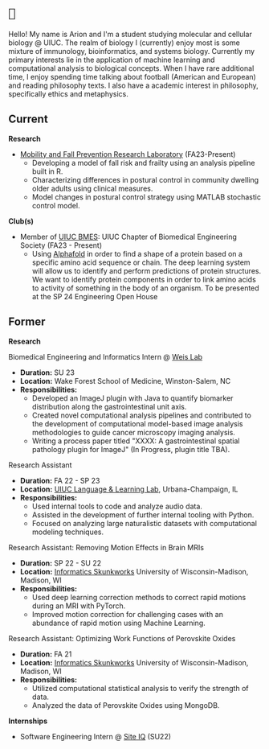 

<!--
**ariondey/ariondey** is a ✨ _special_ ✨ repository because its `README.md` (this file) appears on your GitHub profile.

Here are some ideas to get you started:

- 🔭 I’m currently working on ...
- 🌱 I’m currently learning ...
- 👯 I’m looking to collaborate on ...
- 🤔 I’m looking for help with ...
- 💬 Ask me about ...
- 📫 How to reach me: ...
- 😄 Pronouns: ...
- ⚡ Fun fact: ...
-->
# `🧬`

Hello! My name is Arion and I'm a student studying molecular and cellular biology @ UIUC.
The realm of biology I (currently) enjoy most is some mixture of immunology, bioinformatics, and systems biology.
Currently my primary interests lie in the application of machine learning and computational analysis to biological concepts.
When I have rare additional time, I enjoy spending time talking about football (American and European) and reading philosophy texts.
I also have a academic interest in philosophy, specifically ethics and metaphysics.


## Current

**Research**

* [Mobility and Fall Prevention Research Laboratory](https://mfp.kch.illinois.edu/) (FA23-Present)
  - Developing a model of fall risk and frailty using an analysis pipeline built in R.
  - Characterizing differences in postural control in community dwelling older adults using clinical measures.
  - Model changes in postural control strategy using MATLAB stochastic control model.



**Club(s)**

* Member of [UIUC BMES](https://www.bmes-uiuc.com/): UIUC Chapter of Biomedical Engineering Society (FA23 - Present)
  - Using [Alphafold](https://alphafold.ebi.ac.uk/) in order to find a shape of a protein based on a specific amino acid sequence or chain. The deep learning system will allow us to identify and perform predictions of protein structures. We want to identify protein components in order to link amino acids to activity of something in the body of an organism. To be presented at the SP 24 Engineering Open House  

    

## Former

**Research**

Biomedical Engineering and Informatics Intern @ [Weis Lab](https://school.wakehealth.edu/research/labs/weis-lab)
* **Duration:** SU 23
* **Location:** Wake Forest School of Medicine, Winston-Salem, NC
* **Responsibilities:**
  - Developed an ImageJ plugin with Java to quantify biomarker distribution along the gastrointestinal unit axis.
  - Created novel computational analysis pipelines and contributed to the development of computational model-based image analysis methodologies to guide cancer microscopy imaging analysis.
  - Writing a process paper titled "XXXX: A gastrointestinal spatial pathology plugin for ImageJ" (In Progress, plugin title TBA).

Research Assistant
* **Duration:** FA 22 - SP 23
* **Location:** [UIUC Language & Learning Lab](https://github.com/UIUCLearningLanguageLab), Urbana-Champaign, IL
* **Responsibilities:**
  - Used internal tools to code and analyze audio data.
  - Assisted in the development of further internal tooling with Python.
  - Focused on analyzing large naturalistic datasets with computational modeling techniques.


Research Assistant: Removing Motion Effects in Brain MRIs
* **Duration:** SP 22 - SU 22
* **Location:** [Informatics Skunkworks](https://skunkworks.engr.wisc.edu/) University of Wisconsin-Madison, Madison, WI
* **Responsibilities:**
  - Used deep learning correction methods to correct rapid motions during an MRI with PyTorch.
  - Improved motion correction for challenging cases with an abundance of rapid motion using Machine Learning.

Research Assistant: Optimizing Work Functions of Perovskite Oxides
* **Duration:** FA 21
* **Location:** [Informatics Skunkworks](https://skunkworks.engr.wisc.edu/) University of Wisconsin-Madison, Madison, WI
* **Responsibilities:**
  - Utilized computational statistical analysis to verify the strength of data.
  - Analyzed the data of Perovskite Oxides using MongoDB.

**Internships**
* Software Engineering Intern @ [Site IQ](http://www.site-iq.com/) (SU22)

